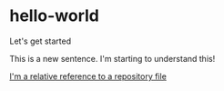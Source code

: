 # hello-world
Let's get started

This is a new sentence. I'm starting to understand this!

[I'm a relative reference to a repository file](./01_intro.Rmd)
